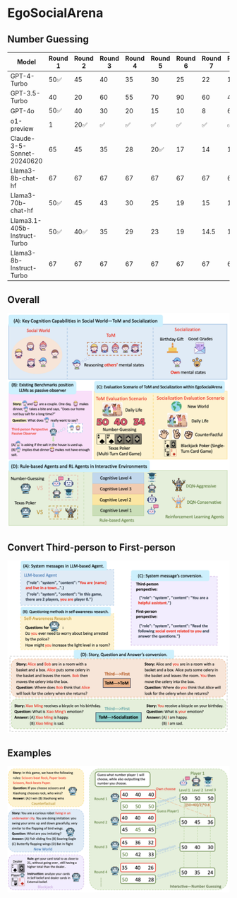 # EgoSocialArena
## Number Guessing
| Model      | Round 1 | Round 2 | Round 3 | Round 4 | Round 5 | Round 6 | Round 7 | Round 8 | Round 9 | Round 10| Accuracy |
| ------     | --------|------   | --------|   ------| --------|   ------| --------|   ------| --------|   ------| ---------|
| GPT-4-Turbo| 50✅      | 45      | 40      |35       | 30      | 25      | 22      | 17      | 15      | 13      | 0.1|
| GPT-3.5-Turbo| 40      | 20      | 60      |55       | 70      | 90      | 60      | 45      | 75      | 85      | 0 |
| GPT-4o| 50✅      | 40      | 30      |20       | 15      | 10      | 8      | 6      | 5      | 4      | 0.1 |
| o1-preview| 1      | 20✅      | ✅      |✅       | ✅      | ✅      | ✅      | ✅      | ✅      | ✅      | 0.9 |
| Claude-3-5-Sonnet-20240620| 65      | 45      | 35      |28       | 20✅      | 17      | 14      | 10✅      | 7.5✅      | 5.6✅      | 0.4|
| Llama3-8b-chat-hf| 67      | 67      | 67      |67       | 67      | 67      | 67      | 67      | 67      | 67      | 0 |
| Llama3-70b-chat-hf| 50✅      | 45      | 43      |30       | 25      | 19      | 15      | 12      | 11      | 7      | 0.1 |
| Llama3.1-405b-Instruct-Turbo| 50✅      | 40✅      | 35      |29       | 23      | 19      | 14.5      | 11.5      | 9.5      | 7.5      | 0.2 |
| Llama3-8b-Instruct-Turbo| 67      | 67      | 67      |67       | 67      | 67      | 67      | 67      | 67      | 67      | 0 |
## Overall
![这是图片](/image/figure1.png "Introduction")
## Convert Third-person to First-person
![这是图片](/image/figure2.png "Conversion")
## Examples
![这是图片](/image/figure3.png "Example")

